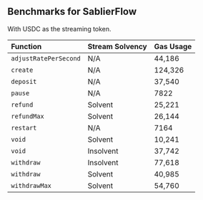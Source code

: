 ## Benchmarks for SablierFlow

With USDC as the streaming token.

| Function              | Stream Solvency | Gas Usage |
| :-------------------- | :-------------- | :-------- |
| `adjustRatePerSecond` | N/A             | 44,186    |
| `create`              | N/A             | 124,326   |
| `deposit`             | N/A             | 37,540    |
| `pause`               | N/A             | 7822      |
| `refund`              | Solvent         | 25,221    |
| `refundMax`           | Solvent         | 26,144    |
| `restart`             | N/A             | 7164      |
| `void`                | Solvent         | 10,241    |
| `void`                | Insolvent       | 37,742    |
| `withdraw`            | Insolvent       | 77,618    |
| `withdraw`            | Solvent         | 40,985    |
| `withdrawMax`         | Solvent         | 54,760    |
